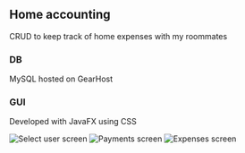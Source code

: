 ## Home accounting
CRUD to keep track of home expenses with my roommates

### DB
MySQL hosted on GearHost

### GUI
Developed with JavaFX using CSS

<img src="https://media.giphy.com/media/C9bGnEaxvR7AZqLPYJ/giphy.gif" alt="Select user screen">

<img src="https://media.giphy.com/media/24FHgiwH0jL8Jn04lD/giphy.gif" alt="Payments screen">

<img src="https://media.giphy.com/media/2gj66IN6pXBlqOZJOz/giphy.gif" alt="Expenses screen">
